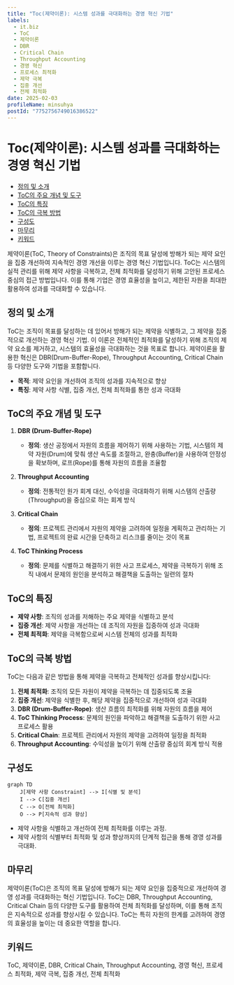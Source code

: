 ```yaml
---
title: "Toc(제약이론): 시스템 성과를 극대화하는 경영 혁신 기법"
labels:
  - it.biz
  - ToC
  - 제약이론
  - DBR
  - Critical Chain
  - Throughput Accounting
  - 경영 혁신
  - 프로세스 최적화
  - 제약 극복
  - 집중 개선
  - 전체 최적화
date: 2025-02-03
profileName: minsuhya
postId: "7752756749016386522"
---
```


# Toc(제약이론): 시스템 성과를 극대화하는 경영 혁신 기법

<!-- mtoc-start -->

- [정의 및 소개](#정의-및-소개)
- [ToC의 주요 개념 및 도구](#toc의-주요-개념-및-도구)
- [ToC의 특징](#toc의-특징)
- [ToC의 극복 방법](#toc의-극복-방법)
- [구성도](#구성도)
- [마무리](#마무리)
- [키워드](#키워드)

<!-- mtoc-end -->

제약이론(ToC, Theory of Constraints)은 조직의 목표 달성에 방해가 되는 제약 요인을 집중 개선하여 지속적인 경영 개선을 이루는 경영 혁신 기법입니다. ToC는 시스템의 실적 관리를 위해 제약 사항을 극복하고, 전체 최적화를 달성하기 위해 고안된 프로세스 중심의 접근 방법입니다. 이를 통해 기업은 경영 효율성을 높이고, 제한된 자원을 최대한 활용하여 성과를 극대화할 수 있습니다.

## 정의 및 소개

ToC는 조직이 목표를 달성하는 데 있어서 방해가 되는 제약을 식별하고, 그 제약을 집중적으로 개선하는 경영 혁신 기법. 이 이론은 전체적인 최적화를 달성하기 위해 조직의 제약 요소를 제거하고, 시스템의 효율성을 극대화하는 것을 목표로 합니다. 제약이론을 활용한 혁신은 DBR(Drum-Buffer-Rope), Throughput Accounting, Critical Chain 등 다양한 도구와 기법을 포함합니다.

- **목적**: 제약 요인을 개선하여 조직의 성과를 지속적으로 향상
- **특징**: 제약 사항 식별, 집중 개선, 전체 최적화를 통한 성과 극대화

## ToC의 주요 개념 및 도구

1. **DBR (Drum-Buffer-Rope)**

   - **정의**: 생산 공정에서 자원의 흐름을 제어하기 위해 사용하는 기법, 시스템의 제약 자원(Drum)에 맞춰 생산 속도를 조절하고, 완충(Buffer)을 사용하여 안정성을 확보하며, 로프(Rope)를 통해 자원의 흐름을 조율함

2. **Throughput Accounting**

   - **정의**: 전통적인 원가 회계 대신, 수익성을 극대화하기 위해 시스템의 산출량(Throughput)을 중심으로 하는 회계 방식

3. **Critical Chain**

   - **정의**: 프로젝트 관리에서 자원의 제약을 고려하여 일정을 계획하고 관리하는 기법, 프로젝트의 완료 시간을 단축하고 리스크를 줄이는 것이 목표

4. **ToC Thinking Process**
   - **정의**: 문제를 식별하고 해결하기 위한 사고 프로세스, 제약을 극복하기 위해 조직 내에서 문제의 원인을 분석하고 해결책을 도출하는 일련의 절차

## ToC의 특징

- **제약 사항**: 조직의 성과를 저해하는 주요 제약을 식별하고 분석
- **집중 개선**: 제약 사항을 개선하는 데 조직의 자원을 집중하여 성과 극대화
- **전체 최적화**: 제약을 극복함으로써 시스템 전체의 성과를 최적화

## ToC의 극복 방법

ToC는 다음과 같은 방법을 통해 제약을 극복하고 전체적인 성과를 향상시킵니다:

1. **전체 최적화**: 조직의 모든 자원이 제약을 극복하는 데 집중되도록 조율
2. **집중 개선**: 제약을 식별한 후, 해당 제약을 집중적으로 개선하여 성과 극대화
3. **DBR (Drum-Buffer-Rope)**: 생산 흐름의 최적화를 위해 자원의 흐름을 제어
4. **ToC Thinking Process**: 문제의 원인을 파악하고 해결책을 도출하기 위한 사고 프로세스 활용
5. **Critical Chain**: 프로젝트 관리에서 자원의 제약을 고려하여 일정을 최적화
6. **Throughput Accounting**: 수익성을 높이기 위해 산출량 중심의 회계 방식 적용

## 구성도

```mermaid
graph TD
    J[제약 사항 Constraint] --> I[식별 및 분석]
    I --> C[집중 개선]
    C --> O[전체 최적화]
    O --> P[지속적 성과 향상]
```

- 제약 사항을 식별하고 개선하여 전체 최적화를 이루는 과정.
- 제약 사항의 식별부터 최적화 및 성과 향상까지의 단계적 접근을 통해 경영 성과를 극대화.

## 마무리

제약이론(ToC)은 조직의 목표 달성에 방해가 되는 제약 요인을 집중적으로 개선하여 경영 성과를 극대화하는 혁신 기법입니다. ToC는 DBR, Throughput Accounting, Critical Chain 등의 다양한 도구를 활용하여 전체 최적화를 달성하며, 이를 통해 조직은 지속적으로 성과를 향상시킬 수 있습니다. ToC는 특히 자원의 한계를 고려하여 경영의 효율성을 높이는 데 중요한 역할을 합니다.

## 키워드

ToC, 제약이론, DBR, Critical Chain, Throughput Accounting, 경영 혁신, 프로세스 최적화, 제약 극복, 집중 개선, 전체 최적화